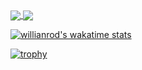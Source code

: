 <a href="https://github.com/anuraghazra/github-readme-stats">
<img align="center" src="https://github-readme-stats.vercel.app/api?username=torish14&count_private=true&include_all_commits=true&hide=stars&show_icons=true&theme=dracula" />
</a>

<a href="https://github.com/anuraghazra/github-readme-stats">
<img align="center" src="https://github-readme-stats.vercel.app/api/top-langs/?username=torish14&hide=html,css&theme=dracula" />
</a>

[![willianrod's wakatime stats](https://github-readme-stats.vercel.app/api/wakatime?username=torish14&theme=dracula)](https://github.com/anuraghazra/github-readme-stats)

[![trophy](https://github-profile-trophy.vercel.app/?username=torish14&theme=dracula)](https://github.com/ryo-ma/github-profile-trophy)

